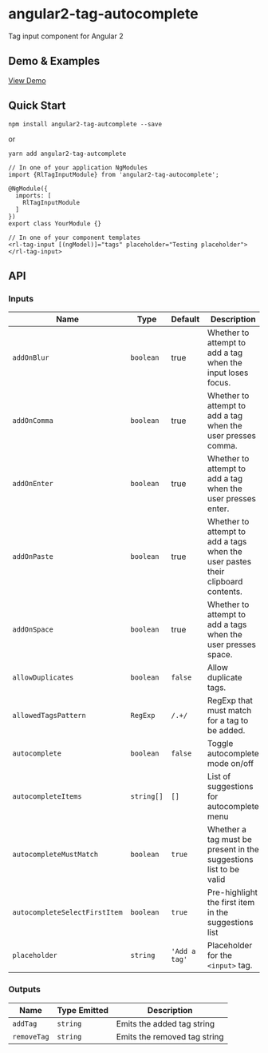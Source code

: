 # angular2-tag-autocomplete
Tag input component for Angular 2

## Demo & Examples
[View Demo](http://www.webpackbin.com/EkDO0p3Ab)

## Quick Start
```
npm install angular2-tag-autcomplete --save
```
or
```
yarn add angular2-tag-autcomplete
```

```
// In one of your application NgModules
import {RlTagInputModule} from 'angular2-tag-autocomplete';

@NgModule({
  imports: [
    RlTagInputModule
  ]
})
export class YourModule {}

// In one of your component templates
<rl-tag-input [(ngModel)]="tags" placeholder="Testing placeholder"></rl-tag-input>
```

## API
### Inputs
| Name | Type | Default | Description |
| --- | --- | --- | --- |
| `addOnBlur` | `boolean` | true | Whether to attempt to add a tag when the input loses focus. |
| `addOnComma` | `boolean` | true | Whether to attempt to add a tag when the user presses comma. |
| `addOnEnter` | `boolean` | true | Whether to attempt to add a tag when the user presses enter. |
| `addOnPaste` | `boolean` | true | Whether to attempt to add a tags when the user pastes their clipboard contents. |
| `addOnSpace` | `boolean` | true | Whether to attempt to add a tags when the user presses space. |
| `allowDuplicates` | `boolean` | `false` | Allow duplicate tags. |
| `allowedTagsPattern` | `RegExp` | `/.+/` | RegExp that must match for a tag to be added. |
| `autocomplete` | `boolean` | `false` | Toggle autocomplete mode on/off |
| `autocompleteItems` | `string[]` | `[]` | List of suggestions for autocomplete menu |
| `autocompleteMustMatch` | `boolean` | `true` | Whether a tag must be present in the suggestions list to be valid |
| `autocompleteSelectFirstItem` | `boolean` | `true` | Pre-highlight the first item in the suggestions list |
| `placeholder` | `string` | `'Add a tag'` | Placeholder for the `<input>` tag. |


### Outputs
| Name | Type Emitted | Description |
| --- | --- | --- |
| `addTag` | `string` | Emits the added tag string |
| `removeTag` | `string` | Emits the removed tag string |
